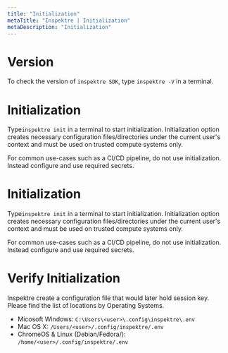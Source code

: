 ```yaml
---
title: "Initialization"
metaTitle: "Inspektre | Initialization"
metaDescription: "Initialization"
---
```


# Version

To check the version of `inspektre SDK`, type `inspektre -V` in a terminal.

# Initialization

Type`inspektre init` in a terminal to start initialization. Initialization option creates necessary configuration files/directories under the current user's context and must be used on trusted compute systems only.

<Info>
For common use-cases such as a CI/CD pipeline, do not use initialization. Instead configure and use required secrets.
</Info>

# Initialization

Type`inspektre init` in a terminal to start initialization. Initialization option creates necessary configuration files/directories under the current user's context and must be used on trusted compute systems only.

<Info>
For common use-cases such as a CI/CD pipeline, do not use initialization. Instead configure and use required secrets.
</Info>

# Verify Initialization

Inspektre create a configuration file that would later hold session key. Please find the list of locations by Operating Systems.
- Micosoft Windows: `C:\Users\<user>\.config\inspektre\.env`
- Mac OS X: `/Users/<user>/.config/inspektre/.env`
- ChromeOS & Linux (Debian/Fedora/): `/home/<user>/.config/inspektre/.env`